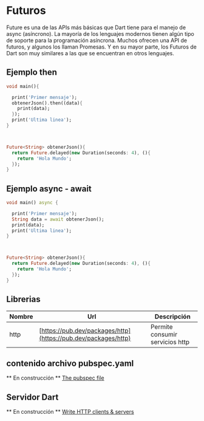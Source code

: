 # Futuros

Future es una de las APIs más básicas que Dart tiene para el manejo de async (asíncrono).
La mayoría de los lenguajes modernos tienen algún tipo de soporte para la programación asíncrona. Muchos ofrecen una API de futuros, y algunos los llaman Promesas. Y en su mayor parte, los Futuros de Dart son muy similares a las que se encuentran en otros lenguajes.

## Ejemplo then

```dart
void main(){

  print('Primer mensaje');
  obtenerJson().then((data){
    print(data);
  });
  print('Ultima linea');
}



Future<String> obtenerJson(){
  return Future.delayed(new Duration(seconds: 4), (){
    return 'Hola Mundo';
  });
}
```

## Ejemplo async - await

```dart
void main() async {

  print('Primer mensaje');
  String data = await obtenerJson();
  print(data);
  print('Ultima linea');
}



Future<String> obtenerJson(){
  return Future.delayed(new Duration(seconds: 4), (){
    return 'Hola Mundo';
  });
}
```

## Librerias

| Nombre | Url | Descripción |
| --- | --- | --- |
| http | [https://pub.dev/packages/http](https://pub.dev/packages/http) | Permite consumir servicios http |


## contenido archivo pubspec.yaml

** En construcción **
[The pubspec file](https://dart.dev/tools/pub/pubspec)
## Servidor Dart

** En construcción **
[Write HTTP clients & servers](https://dart.dev/tutorials/server/httpserver)
